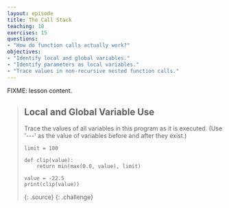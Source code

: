 ```yaml
---
layout: episode
title: The Call Stack
teaching: 10
exercises: 15
questions:
- "How do function calls actually work?"
objectives:
- "Identify local and global variables."
- "Identify parameters as local variables."
- "Trace values in non-recursive nested function calls."
---
```

FIXME: lesson content.

> ## Local and Global Variable Use
> 
> Trace the values of all variables in this program as it is executed.
> (Use '---' as the value of variables before and after they exist.)
> 
> ~~~
> limit = 100
> 
> def clip(value):
>     return min(max(0.0, value), limit)
> 
> value = -22.5
> print(clip(value))
> ~~~
> {: .source}
{: .challenge}
